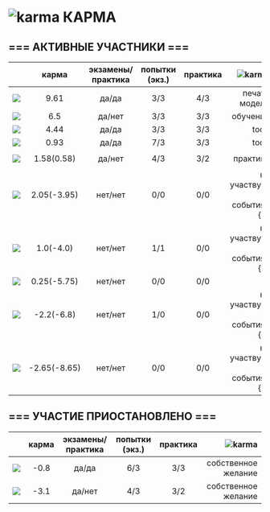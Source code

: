 ![karma](https://github.com/soda-io/Hacks-and-Tips/blob/master/img/Karma/Karma_V3.png?raw=50) КАРМА
===

## === АКТИВНЫЕ УЧАСТНИКИ ===

|                                                                                                    |     карма     | экзамены/практика |  попытки (экз.) | практика |     ![karma](https://github.com/soda-io/Hacks-and-Tips/blob/master/img/Karma/Karma_V3.png?raw=10)    |
|----------------------------------------------------------------------------------------------------|:-------------:|:-----------------:|:---------------:|:--------:|--------------:|
| [![](https://avatars1.githubusercontent.com/u/4226210?s=40)](https://github.com/SherozKarimov)     |   9.61       |        да/да      |       3/3       |   4/3    |  печать модели    |
| [![](https://avatars0.githubusercontent.com/u/3833771?s=40)](https://github.com/PavelShalaginov)   |   6.5    |        да/нет     |       3/3       |   3/3    |    обучение     |
| [![](https://avatars2.githubusercontent.com/u/3838734?s=40)](https://github.com/MaximLoguncov)     |   4.44        |        да/да      |       3/3       |   3/3    |     todo    |
| [![](https://avatars2.githubusercontent.com/u/5991448?s=40)](https://github.com/DmitryShiukaev)    |   0.93        |        да/да      |       7/3       |   3/3    | todo |
                 |                 |          |               |
| [![](https://avatars1.githubusercontent.com/u/6498865?s=40)](https://github.com/MishaRubnicov)     |   1.58(0.58)   |        да/нет     |       4/3       |   3/2    |  практика     |
|                                                                                                    |               |                   |                 |          |               |
| [![](https://avatars2.githubusercontent.com/u/6639503?s=40)](https://github.com/leonidprokopovich) |   2.05(-3.95)   |        нет/нет    |       0/0       |   0/0    |  не участвует в событиях {S} |
| [![](https://avatars0.githubusercontent.com/u/6568321?s=40)](https://github.com/TanyaPetrova)      |  1.0(-4.0)   |        нет/нет    |       1/1       |   0/0    |  не участвует в событиях {S} |
| [![](https://avatars0.githubusercontent.com/u/6037393?s=40)](https://github.com/VictorPetukhov)    |   0.25(-5.75) |        нет/нет    |       0/0       |   0/0    |  |
| [![](https://avatars2.githubusercontent.com/u/6450286?s=40)](https://github.com/NikitaGolub)       |  -2.2(-6.8)   |        нет/нет    |       1/0       |   0/0    |  не участвует в событиях {S} |
| [![](https://avatars0.githubusercontent.com/u/6639543?s=40)](https://github.com/EgorDergaew)       |  -2.65(-8.65) |        нет/нет    |       0/0       |   0/0    | не участвует в событиях {S} |




## === УЧАСТИЕ ПРИОСТАНОВЛЕНО ===

|                                                                                                    |     карма     | экзамены/практика |  попытки (экз.) | практика |![karma](https://github.com/soda-io/Hacks-and-Tips/blob/master/img/Karma/Karma_V3.png?raw=10)    |
|----------------------------------------------------------------------------------------------------|:-------------:|:-----------------:|:---------------:|:--------:|--------------:|
| [![](https://avatars3.githubusercontent.com/u/4639509?s=40)](https://github.com/ArtemKvadzba)      |  -0.8        |        да/да      |       6/3       |   3/3    |   собственное желание     |
| [![](https://avatars1.githubusercontent.com/u/6061182?s=40)](https://github.com/GeorgeOvchinnikov) |  -3.1        |        да/нет     |       4/3       |   3/2    |    собственное желание     |
